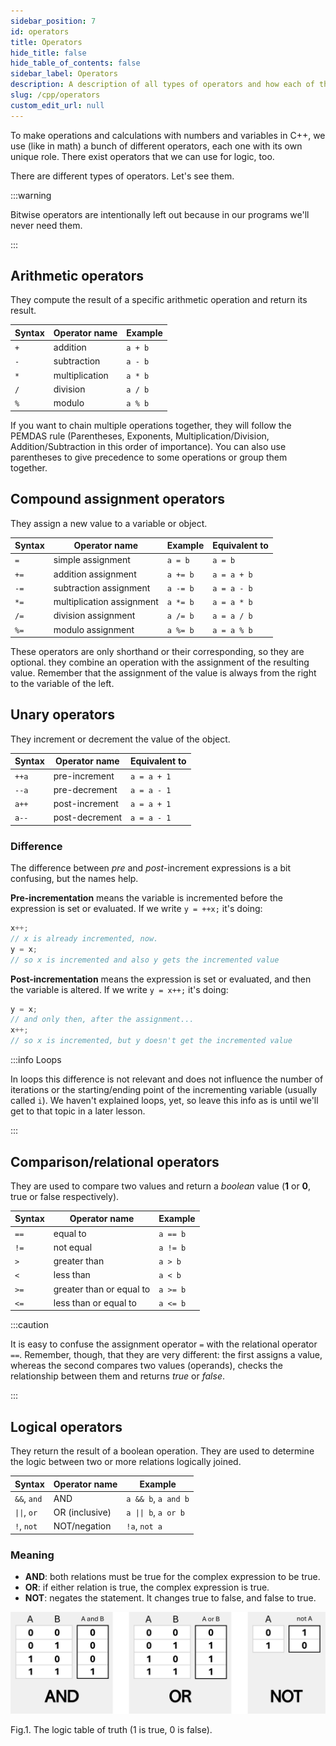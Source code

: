 ```yaml
---
sidebar_position: 7
id: operators
title: Operators
hide_title: false
hide_table_of_contents: false
sidebar_label: Operators
description: A description of all types of operators and how each of them works.
slug: /cpp/operators
custom_edit_url: null
---
```



To make operations and calculations with numbers and variables in C++, we use (like in math) a 
bunch of different operators, each one with its own unique role. There exist operators that 
we can use for logic, too.

There are different types of operators. Let's see them.

:::warning

Bitwise operators are intentionally left out because in our programs we'll never need them.

:::


## Arithmetic operators
They compute the result of a specific arithmetic operation and return its result.

| Syntax | Operator name  | Example |
|--------|----------------|---------|
| `+`    | addition       | `a + b` |
| `-`    | subtraction    | `a - b` |
| `*`    | multiplication | `a * b` |
| `/`    | division       | `a / b` |
| `%`    | modulo         | `a % b` |

If you want to chain multiple operations together, they will follow the PEMDAS rule (Parentheses, 
Exponents, Multiplication/Division, Addition/Subtraction in this order of importance). You can 
also use parentheses to give precedence to some operations or group them together.

## Compound assignment operators
They assign a new value to a variable or object.

| Syntax | Operator name             | Example  | Equivalent to  |
|--------|---------------------------|----------|----------------|
| `=`    | simple assignment         | `a = b`  | `a = b`        |
| `+=`   | addition assignment       | `a += b` | `a = a + b`    |
| `-=`   | subtraction assignment    | `a -= b` | `a = a - b`    |
| `*=`   | multiplication assignment | `a *= b` | `a = a * b`    |
| `/=`   | division assignment       | `a /= b` | `a = a / b`    |
| `%=`   | modulo assignment         | `a %= b` | `a = a % b`    |

These operators are only shorthand or their corresponding, so they are optional. they combine 
an operation with the assignment of the resulting value.
Remember that the assignment of the value is always from the right to the variable of the left.

## Unary operators
They increment or decrement the value of the object.

| Syntax | Operator name  | Equivalent to  |
|--------|----------------|----------------|
| `++a`  | pre-increment  | `a = a + 1`    |
| `--a`  | pre-decrement  | `a = a - 1`    |
| `a++`  | post-increment | `a = a + 1`    |
| `a--`  | post-decrement | `a = a - 1`    |

### Difference

The difference between *pre* and *post*-increment expressions is a bit confusing, but the names 
help. 

**Pre-incrementation** means the variable is incremented before the expression is set or evaluated. 
If we write `y = ++x;` it's doing:
```cpp
x++;
// x is already incremented, now.
y = x;
// so x is incremented and also y gets the incremented value
```

**Post-incrementation** means the expression is set or evaluated, and then the variable is altered. 
If we write `y = x++;` it's doing:
```cpp
y = x;
// and only then, after the assignment...
x++;
// so x is incremented, but y doesn't get the incremented value
```

:::info Loops

In loops this difference is not relevant and does not influence the number of iterations or the 
starting/ending point of the incrementing variable (usually called `i`). We haven't explained 
loops, yet, so leave this info as is until we'll get to that topic in a later lesson.

:::

## Comparison/relational operators
They are used to compare two values and return a *boolean* value (**1** or **0**, true or false 
respectively).

| Syntax | Operator name            | Example  |
|--------|--------------------------|----------|
| `==`   | equal to                 | `a == b` |
| `!=`   | not equal                | `a != b` |
| `>`    | greater than             | `a > b`  |
| `<`    | less than                | `a < b`  |
| `>=`   | greater than or equal to | `a >= b` |
| `<=`   | less than or equal to    | `a <= b` |

:::caution

It is easy to confuse the assignment operator `=` with the relational operator `==`. Remember, 
though, that they are very different: the first assigns a value, whereas the second compares two 
values (operands), checks the relationship between them and returns *true* or *false*.

:::

## Logical operators
They return the result of a boolean operation. They are used to determine the logic between 
two or more relations logically joined.

<!--
| Syntax      | Operator name  | Example             |
|-------------|----------------|---------------------|
| `&&`, `and` | AND            | `a && b`, `a and b` |
| `||`, `or`  | OR (inclusive) | `a || b`, `a or b`  |
| `!`, `not`  | NOT/negation   | `!a`, `not a`       | 
-->


<table class="tg">
<thead>
  <tr>
    <th class="tg-0lax">Syntax</th>
    <th class="tg-0pky">Operator name</th>
    <th class="tg-0pky">Example</th>
  </tr>
</thead>
<tbody>
  <tr>
    <td class="tg-0lax"><code>&amp;&amp;</code>, <code>and</code></td>
    <td class="tg-0pky">AND</td>
    <td class="tg-0pky"><code>a &amp;&amp; b</code>, <code>a and b</code></td>
  </tr>
  <tr>
    <td class="tg-0lax"><code>||</code>, <code>or</code></td>
    <td class="tg-0pky">OR (inclusive)</td>
    <td class="tg-0pky"><code>a || b</code>, <code>a or b</code></td>
  </tr>
  <tr>
    <td class="tg-0lax"><code>!</code>, <code>not</code></td>
    <td class="tg-0pky">NOT/negation</td>
    <td class="tg-0pky"><code>!a</code>, <code>not a</code></td>
  </tr>
</tbody>
</table>

### Meaning
- **AND**: both relations must be true for the complex expression to be true.
- **OR**: if either relation is true, the complex expression is true.
- **NOT**: negates the statement. It changes true to false, and false to true.

![Variable declaration](./assets/and-or-not.svg)
<figcaption>Fig.1. The logic table of truth (1 is true, 0 is false).</figcaption>